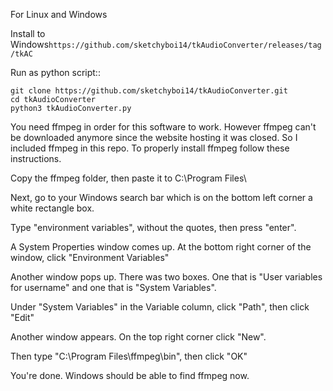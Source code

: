 For Linux and Windows

Install to Windows``https://github.com/sketchyboi14/tkAudioConverter/releases/tag/tkAC``


Run as python script::
```
git clone https://github.com/sketchyboi14/tkAudioConverter.git
cd tkAudioConverter
python3 tkAudioConverter.py
```

You need ffmpeg in order for this software to work.
However ffmpeg can't be downloaded anymore since the website hosting it was closed.
So I included ffmpeg in this repo.
To properly install ffmpeg follow these instructions.

Copy the ffmpeg folder, then paste it to C:\Program Files\

Next, go to your Windows search bar which is on the bottom left corner a white rectangle box.

Type "environment variables", without the quotes, then press "enter".

A System Properties window comes up. At the bottom right corner of the window, click "Environment Variables"

Another window pops up. There was two boxes. One that is "User variables for username"
and one that is "System Variables".

Under "System Variables" in the Variable column, click "Path", then click "Edit"

Another window appears. On the top right corner click "New".

Then type "C:\Program Files\ffmpeg\bin", then click "OK"

You're done. Windows should be able to find ffmpeg now.




